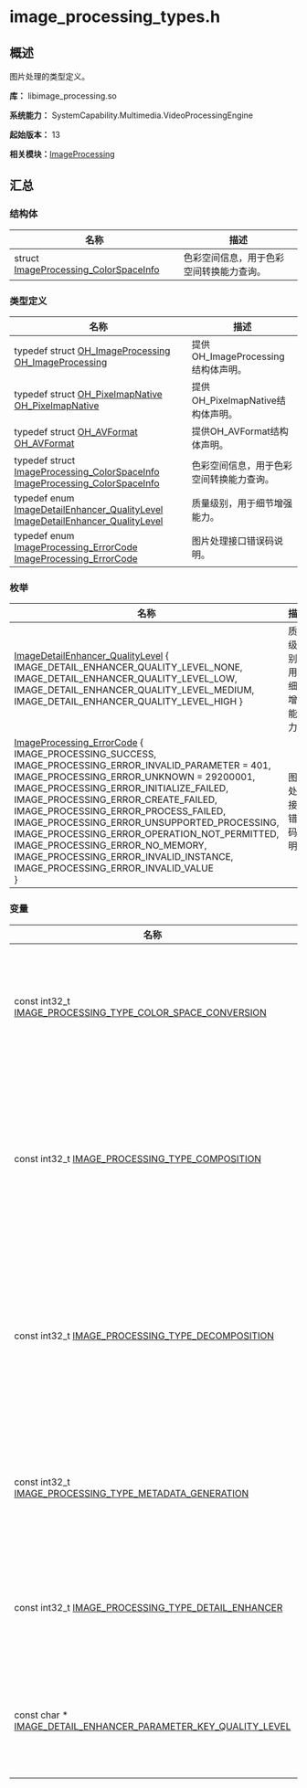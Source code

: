 # image_processing_types.h


## 概述

图片处理的类型定义。

**库：** libimage_processing.so

**系统能力：** SystemCapability.Multimedia.VideoProcessingEngine

**起始版本：** 13

**相关模块：**[ImageProcessing](_image_processing.md)


## 汇总


### 结构体

| 名称 | 描述 | 
| -------- | -------- |
| struct  [ImageProcessing_ColorSpaceInfo](_image_processing___color_space_info.md) | 色彩空间信息，用于色彩空间转换能力查询。 | 


### 类型定义

| 名称 | 描述 | 
| -------- | -------- |
| typedef struct [OH_ImageProcessing](_image_processing.md#oh_imageprocessing) [OH_ImageProcessing](_image_processing.md#oh_imageprocessing) | 提供OH_ImageProcessing结构体声明。 | 
| typedef struct [OH_PixelmapNative](_image_processing.md#oh_pixelmapnative) [OH_PixelmapNative](_image_processing.md#oh_pixelmapnative) | 提供OH_PixelmapNative结构体声明。 | 
| typedef struct [OH_AVFormat](_image_processing.md#oh_avformat) [OH_AVFormat](_image_processing.md#oh_avformat) | 提供OH_AVFormat结构体声明。 | 
| typedef struct [ImageProcessing_ColorSpaceInfo](_image_processing___color_space_info.md) [ImageProcessing_ColorSpaceInfo](_image_processing.md#imageprocessing_colorspaceinfo) | 色彩空间信息，用于色彩空间转换能力查询。 | 
| typedef enum [ImageDetailEnhancer_QualityLevel](_image_processing.md#imagedetailenhancer_qualitylevel-1) [ImageDetailEnhancer_QualityLevel](_image_processing.md#imagedetailenhancer_qualitylevel) | 质量级别，用于细节增强能力。 | 
| typedef enum [ImageProcessing_ErrorCode](_image_processing.md#imageprocessing_errorcode-1) [ImageProcessing_ErrorCode](_image_processing.md#imageprocessing_errorcode) | 图片处理接口错误码说明。 | 


### 枚举

| 名称 | 描述 | 
| -------- | -------- |
| [ImageDetailEnhancer_QualityLevel](_image_processing.md#imagedetailenhancer_qualitylevel-1) { <br/>IMAGE_DETAIL_ENHANCER_QUALITY_LEVEL_NONE,<br/>IMAGE_DETAIL_ENHANCER_QUALITY_LEVEL_LOW,<br/>IMAGE_DETAIL_ENHANCER_QUALITY_LEVEL_MEDIUM,<br/>IMAGE_DETAIL_ENHANCER_QUALITY_LEVEL_HIGH } | 质量级别，用于细节增强能力。 | 
| [ImageProcessing_ErrorCode](_image_processing.md#imageprocessing_errorcode-1) {<br/>IMAGE_PROCESSING_SUCCESS,<br/>IMAGE_PROCESSING_ERROR_INVALID_PARAMETER = 401,<br/>IMAGE_PROCESSING_ERROR_UNKNOWN = 29200001,<br/>IMAGE_PROCESSING_ERROR_INITIALIZE_FAILED,<br/>IMAGE_PROCESSING_ERROR_CREATE_FAILED,<br/>IMAGE_PROCESSING_ERROR_PROCESS_FAILED,<br/>IMAGE_PROCESSING_ERROR_UNSUPPORTED_PROCESSING,<br/>IMAGE_PROCESSING_ERROR_OPERATION_NOT_PERMITTED,<br/>IMAGE_PROCESSING_ERROR_NO_MEMORY,<br/>IMAGE_PROCESSING_ERROR_INVALID_INSTANCE,<br/>IMAGE_PROCESSING_ERROR_INVALID_VALUE<br/>} | 图片处理接口错误码说明。 | 


### 变量

| 名称 | 描述 | 
| -------- | -------- |
| const int32_t [IMAGE_PROCESSING_TYPE_COLOR_SPACE_CONVERSION](_image_processing.md#image_processing_type_color_space_conversion) | 用于创建色彩空间转换的图片处理实例。 | 
| const int32_t [IMAGE_PROCESSING_TYPE_COMPOSITION](_image_processing.md#image_processing_type_composition) | 用于创建双层HDR图片转换单层HDR图片的图片处理实例。 | 
| const int32_t [IMAGE_PROCESSING_TYPE_DECOMPOSITION](_image_processing.md#image_processing_type_decomposition) | 用于创建单层HDR图片转换双层HDR图片的图片处理实例。 | 
| const int32_t [IMAGE_PROCESSING_TYPE_METADATA_GENERATION](_image_processing.md#image_processing_type_metadata_generation) | 用于创建元数据生成的图片处理实例。 | 
| const int32_t [IMAGE_PROCESSING_TYPE_DETAIL_ENHANCER](_image_processing.md#image_processing_type_detail_enhancer) | 用于创建细节增强的图片处理实例。 | 
| const char \* [IMAGE_DETAIL_ENHANCER_PARAMETER_KEY_QUALITY_LEVEL](_image_processing.md#image_detail_enhancer_parameter_key_quality_level) | 用于设定图像细节增强的质量级别。 | 
